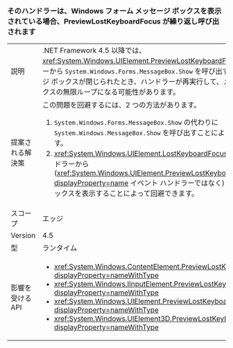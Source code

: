 ### <a name="previewlostkeyboardfocus-is-called-repeatedly-if-its-handler-shows-a-windows-forms-message-box"></a>そのハンドラーは、Windows フォーム メッセージ ボックスを表示されている場合、PreviewLostKeyboardFocus が繰り返し呼び出されます

|   |   |
|---|---|
|説明|.NET Framework 4.5 以降では、<xref:System.Windows.UIElement.PreviewLostKeyboardFocus> ハンドラーから <code>System.Windows.Forms.MessageBox.Show</code> を呼び出すと、メッセージ ボックスが閉じられたとき、ハンドラーが再実行して、メッセージ ボックスの無限ループになる可能性があります。|
|提案される解決策|この問題を回避するには、2 つの方法があります。<ol><li><code>System.Windows.Forms.MessageBox.Show</code> の代わりに <code>System.Windows.MessageBox.Show</code> を呼び出すことによって回避できます。</li><li><xref:System.Windows.UIElement.LostKeyboardFocus> イベント ハンドラーから (<xref:System.Windows.UIElement.PreviewLostKeyboardFocus?displayProperty=name> イベント ハンドラーではなく) メッセージ ボックスを表示することによって回避できます。</li></ol>|
|スコープ|エッジ|
|Version|4.5|
|型|ランタイム|
|影響を受ける API|<ul><li><xref:System.Windows.ContentElement.PreviewLostKeyboardFocus?displayProperty=nameWithType></li><li><xref:System.Windows.IInputElement.PreviewLostKeyboardFocus?displayProperty=nameWithType></li><li><xref:System.Windows.UIElement.PreviewLostKeyboardFocus?displayProperty=nameWithType></li><li><xref:System.Windows.UIElement3D.PreviewLostKeyboardFocus?displayProperty=nameWithType></li></ul>|

